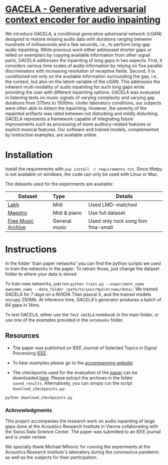 # [GACELA - Generative adversarial context encoder for audio inpainting](https://ieeexplore.ieee.org/document/9257074)


We introduce GACELA, a conditional generative adversarial network (cGAN) designed to restore missing audio data with durations ranging between hundreds of milliseconds and a few seconds, i.e., to perform long-gap audio inpainting. While previous work either addressed shorter gaps or relied on exemplars by copying available information from other signal parts, GACELA addresses the inpainting of long gaps in two aspects. First, it considers various time scales of audio information by relying on five parallel discriminators with increasing resolution of receptive fields. Second, it is conditioned not only on the available information surrounding the gap, i.e., the context, but also on the latent variable of the cGAN. This addresses the inherent multi-modality of audio inpainting for such long gaps while providing the user with different inpainting options. GACELA was evaluated in listening tests on music signals of varying complexity and varying gap durations from 375ms to 1500ms. Under laboratory conditions, our subjects were often able to detect the inpainting. However, the severity of the inpainted artifacts was rated between not disturbing and mildly disturbing. GACELA represents a framework capable of integrating future improvements such as processing of more auditory-related features or explicit musical features. Our software and trained models, complemented by instructive examples, are available online. 


# Installation

Install the requirements with `pip install -r requirements.txt`. Since ltfatpy is not available on windows, the code can only be used with Linux or Mac.

The datasets used for the experiments are available:

| Dataset       | Type           | Details  |
| ------------- |:-------------| -----|
| [Lakh](https://colinraffel.com/projects/lmd/) | Midi | Used LMD-matched |
| [Maestro](https://magenta.tensorflow.org/datasets/maestro)      |  Midi & piano | Use full dataset |
| [Free Music Archive](https://github.com/mdeff/fma)|    General music | Used only rock song fom fma-small  |


# Instructions

In the folder 'train paper networks' you can find the python scripts we used to train the networks in the paper. To retrain those, just change the dataset folder to where your data is stored.

To train new networks, just run `python train.py --experiment_name awesome_name --data_folder /path/to/your/mp3/or/wav/data/`. We trained GACELA for 7 days on a   NVIDIA Titan pascal X, and the trained models occupy 250Mb. At inference time, GACELA's generator produces a batch of 64 gaps in 14ms.

To test GACELA, either use the `Test GACELA` notebook in the main folder, or use one of the examples provided in the `notebooks` folder.

## Resources

- The paper was published on IEEE Journal of Selected Topics in Signal Processing [IEEE](https://ieeexplore.ieee.org/document/9257074).
- To hear examples please go to the [accompanying website](https://andimarafioti.github.io/GACELA/).

- The checkpoints used for the evaluation of the [paper](https://arxiv.org/abs/2005.05032) can be downloaded [here](https://zenodo.org/record/3897144). Please extract the archives in the folder `saved_results`. Alternatively, you can simply run the script `download_checkpoints.py`:
```
python download_checkpoints.py
```

### Acknowledgments

This project accompanies the research work on audio inpainting of large gaps done at the Acoustics Research Institute in Vienna collaborating with the Swiss Data Science Center. The paper was submitted to an IEEE journal and is under review.

We specially thank Michael Mihocic for running the experiments at the Acoustics Research Institute's laboratory during the coronavirus pandemic as well as the subjects for their participation.
